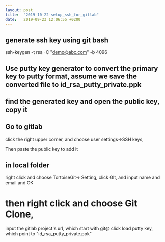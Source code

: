 ```yaml
---
layout: post
title:  "2019-10-22-setup_ssh_for_gitlab"
date:   2019-09-23 12:06:55 +0200
---
```


## generate ssh key using git bash

ssh-keygen -t rsa -C "demo@abc.com" -b 4096

## Use putty key generator to convert the primary key to putty format, assume we save the converted file to id_rsa_putty_private.ppk

## find the generated key and open the public key, copy it

## Go to gitlab 
click the right upper corner, and choose user settings->SSH keys,

Then paste the public key to add it

## in local folder
right click and choose TortoiseGit-> Setting, click GIt, and input name and email and OK

# then right click and choose Git Clone,
input the gitlab project's url, which start with git@
click load putty key, which point to "id_rsa_putty_private.ppk"

